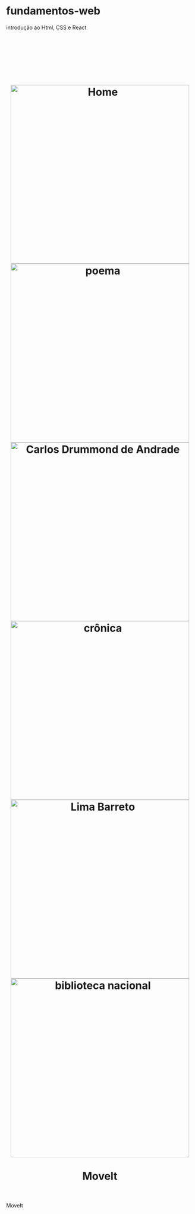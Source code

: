 # fundamentos-web
introdução ao Html, CSS e React

<h1 align="center">
    <br>
      <h1 align="center">
    <br>
        <img src="./github/assets/Home.jfif" alt="Home" width="480">
        <img src="/github/assets/poema I.jfif" alt="poema" width="480">
        <img src="./github/assets/poema-informações do autor.jfif" alt="Carlos Drummond de Andrade " width="480">
        <img src="./github/assets/crônica I.jfif" alt="crônica" width="480">
        <img src="./github/assets/Crônica- informações sobre o autor.jfif" alt="Lima Barreto" width="480">
        <img src="./github/assets/Link para biblioteca nacional (link aberto em uma nova guia).jfif" alt="biblioteca nacional" width="480">
    <br><br>
        MoveIt 
</h1>
    <br><br>
        MoveIt 
</h1>
